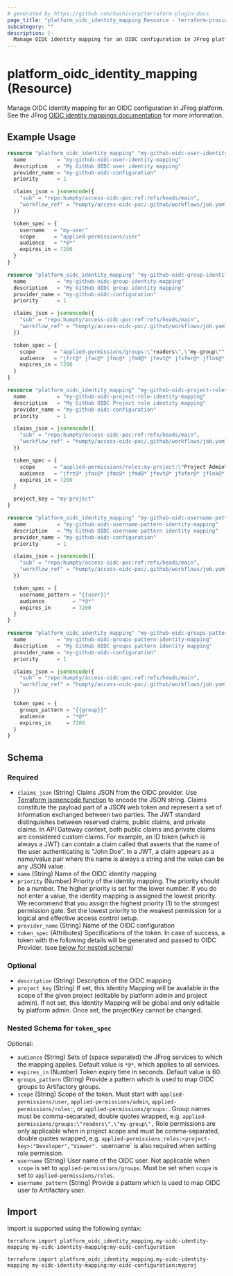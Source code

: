 ```yaml
---
# generated by https://github.com/hashicorp/terraform-plugin-docs
page_title: "platform_oidc_identity_mapping Resource - terraform-provider-platform"
subcategory: ""
description: |-
  Manage OIDC identity mapping for an OIDC configuration in JFrog platform. See the JFrog OIDC identity mappings documentation https://jfrog.com/help/r/jfrog-platform-administration-documentation/configure-identity-mappings for more information.
---
```


# platform_oidc_identity_mapping (Resource)

Manage OIDC identity mapping for an OIDC configuration in JFrog platform. See the JFrog [OIDC identity mappings documentation](https://jfrog.com/help/r/jfrog-platform-administration-documentation/configure-identity-mappings) for more information.

## Example Usage

```terraform
resource "platform_oidc_identity_mapping" "my-github-oidc-user-identity-mapping" {
  name          = "my-github-oidc-user-identity-mapping"
  description   = "My GitHub OIDC user identity mapping"
  provider_name = "my-github-oidc-configuration"
  priority      = 1

  claims_json = jsonencode({
    "sub" = "repo:humpty/access-oidc-poc:ref:refs/heads/main",
    "workflow_ref" = "humpty/access-oidc-poc/.github/workflows/job.yaml@refs/heads/main"
  })

  token_spec = {
    username   = "my-user"
    scope      = "applied-permissions/user"
    audience   = "*@*"
    expires_in = 7200
  }
}

resource "platform_oidc_identity_mapping" "my-github-oidc-group-identity-mapping" {
  name          = "my-github-oidc-group-identity-mapping"
  description   = "My GitHub OIDC group identity mapping"
  provider_name = "my-github-oidc-configuration"
  priority      = 1

  claims_json = jsonencode({
    "sub" = "repo:humpty/access-oidc-poc:ref:refs/heads/main",
    "workflow_ref" = "humpty/access-oidc-poc/.github/workflows/job.yaml@refs/heads/main"
  })

  token_spec = {
    scope      = "applied-permissions/groups:\"readers\",\"my-group\""
    audience   = "jfrt@* jfac@* jfmc@* jfmd@* jfevt@* jfxfer@* jflnk@* jfint@* jfwks@*"
    expires_in = 7200
  }
}

resource "platform_oidc_identity_mapping" "my-github-oidc-project-roles-identity-mapping" {
  name          = "my-github-oidc-project-role-identity-mapping"
  description   = "My GitHub OIDC Project role identity mapping"
  provider_name = "my-github-oidc-configuration"
  priority      = 1

  claims_json = jsonencode({
    "sub" = "repo:humpty/access-oidc-poc:ref:refs/heads/main",
    "workflow_ref" = "humpty/access-oidc-poc/.github/workflows/job.yaml@refs/heads/main"
  })

  token_spec = {
    scope      = "applied-permissions/roles:my-project:\"Project Admin\",\"Developer\""
    audience   = "jfrt@* jfac@* jfmc@* jfmd@* jfevt@* jfxfer@* jflnk@* jfint@* jfwks@*"
    expires_in = 7200
  }

  project_key = "my-project"
}

resource "platform_oidc_identity_mapping" "my-github-oidc-username-pattern-identity-mapping" {
  name          = "my-github-oidc-username-pattern-identity-mapping"
  description   = "My GitHub OIDC username pattern identity mapping"
  provider_name = "my-github-oidc-configuration"
  priority      = 1

  claims_json = jsonencode({
    "sub" = "repo:humpty/access-oidc-poc:ref:refs/heads/main",
    "workflow_ref" = "humpty/access-oidc-poc/.github/workflows/job.yaml@refs/heads/main"
  })

  token_spec = {
    username_pattern = "{{user}}"
    audience         = "*@*"
    expires_in       = 7200
  }
}

resource "platform_oidc_identity_mapping" "my-github-oidc-groups-pattern-identity-mapping" {
  name          = "my-github-oidc-groups-pattern-identity-mapping"
  description   = "My GitHub OIDC groups pattern identity mapping"
  provider_name = "my-github-oidc-configuration"
  priority      = 1

  claims_json = jsonencode({
    "sub" = "repo:humpty/access-oidc-poc:ref:refs/heads/main",
    "workflow_ref" = "humpty/access-oidc-poc/.github/workflows/job.yaml@refs/heads/main"
  })

  token_spec = {
    groups_pattern = "{{group}}"
    audience       = "*@*"
    expires_in     = 7200
  }
}
```

<!-- schema generated by tfplugindocs -->
## Schema

### Required

- `claims_json` (String) Claims JSON from the OIDC provider. Use [Terraform jsonencode function](https://developer.hashicorp.com/terraform/language/functions/jsonencode) to encode the JSON string. Claims constitute the payload part of a JSON web token and represent a set of information exchanged between two parties. The JWT standard distinguishes between reserved claims, public claims, and private claims. In API Gateway context, both public claims and private claims are considered custom claims. For example, an ID token (which is always a JWT) can contain a claim called that asserts that the name of the user authenticating is "John Doe". In a JWT, a claim appears as a name/value pair where the name is always a string and the value can be any JSON value.
- `name` (String) Name of the OIDC identity mapping
- `priority` (Number) Priority of the identity mapping. The priority should be a number. The higher priority is set for the lower number. If you do not enter a value, the identity mapping is assigned the lowest priority. We recommend that you assign the highest priority (1) to the strongest permission gate. Set the lowest priority to the weakest permission for a logical and effective access control setup.
- `provider_name` (String) Name of the OIDC configuration
- `token_spec` (Attributes) Specifications of the token. In case of success, a token with the following details will be generated and passed to OIDC Provider. (see [below for nested schema](#nestedatt--token_spec))

### Optional

- `description` (String) Description of the OIDC mapping
- `project_key` (String) If set, this Identity Mapping will be available in the scope of the given project (editable by platform admin and project admin). If not set, this Identity Mapping will be global and only editable by platform admin. Once set, the projectKey cannot be changed.

<a id="nestedatt--token_spec"></a>
### Nested Schema for `token_spec`

Optional:

- `audience` (String) Sets of (space separated) the JFrog services to which the mapping applies. Default value is `*@*`, which applies to all services.
- `expires_in` (Number) Token expiry time in seconds. Default value is 60.
- `groups_pattern` (String) Provide a pattern which is used to map OIDC groups to Artifactory groups.
- `scope` (String) Scope of the token. Must start with `applied-permissions/user`, `applied-permissions/admin`, `applied-permissions/roles:`, or `applied-permissions/groups:`. Group names must be comma-separated, double quotes wrapped, e.g. `applied-permissions/groups:\"readers\",\"my-group\",` Role permissions are only applicable when in project scope and must be comma-separated, double quotes wrapped, e.g. `applied-permissions:roles:<project-key>:"Developer","Viewer". `username` is also required when setting role permission.
- `username` (String) User name of the OIDC user. Not applicable when `scope` is set to `applied-permissions/groups`. Must be set when `scope` is set to `applied-permissions/roles`.
- `username_pattern` (String) Provide a pattern which is used to map OIDC user to Artifactory user.

## Import

Import is supported using the following syntax:

```shell
terraform import platform_oidc_identity_mapping.my-oidc-identity-mapping my-oidc-identity-mapping:my-oidc-configuration

terraform import platform_oidc_identity_mapping.my-oidc-identity-mapping my-oidc-identity-mapping:my-oidc-configuration:myproj
```
